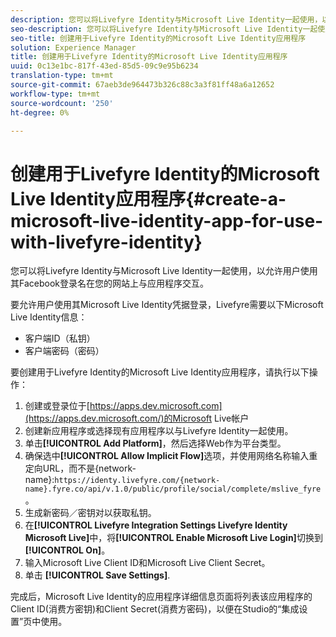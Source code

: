 ```yaml
---
description: 您可以将Livefyre Identity与Microsoft Live Identity一起使用，以允许用户使用其Facebook登录名在您的网站上与应用程序交互。
seo-description: 您可以将Livefyre Identity与Microsoft Live Identity一起使用，以允许用户使用其Facebook登录名在您的网站上与应用程序交互。
seo-title: 创建用于Livefyre Identity的Microsoft Live Identity应用程序
solution: Experience Manager
title: 创建用于Livefyre Identity的Microsoft Live Identity应用程序
uuid: 0c13e1bc-817f-43ed-85d5-09c9e95b6234
translation-type: tm+mt
source-git-commit: 67aeb3de964473b326c88c3a3f81ff48a6a12652
workflow-type: tm+mt
source-wordcount: '250'
ht-degree: 0%

---
```



# 创建用于Livefyre Identity的Microsoft Live Identity应用程序{#create-a-microsoft-live-identity-app-for-use-with-livefyre-identity}

您可以将Livefyre Identity与Microsoft Live Identity一起使用，以允许用户使用其Facebook登录名在您的网站上与应用程序交互。

要允许用户使用其Microsoft Live Identity凭据登录，Livefyre需要以下Microsoft Live Identity信息：

* 客户端ID（私钥）
* 客户端密码（密码）

要创建用于Livefyre Identity的Microsoft Live Identity应用程序，请执行以下操作：

1. 创建或登录位于[https://apps.dev.microsoft.com](https://apps.dev.microsoft.com/)的Microsoft Live帐户
1. 创建新应用程序或选择现有应用程序以与Livefyre Identity一起使用。
1. 单击&#x200B;**[!UICONTROL Add Platform]**，然后选择Web作为平台类型。
1. 确保选中&#x200B;**[!UICONTROL Allow Implicit Flow]**&#x200B;选项，并使用网络名称输入重定向URL，而不是{network-name}:`https://identy.livefyre.com/{network-name}.fyre.co/api/v.1.0/public/profile/social/complete/mslive_fyre`。
1. 生成新密码／密钥对以获取私钥。
1. 在&#x200B;**[!UICONTROL Livefyre Integration Settings Livefyre Identity Microsoft Live]**&#x200B;中，将&#x200B;**[!UICONTROL Enable Microsoft Live Login]**&#x200B;切换到&#x200B;**[!UICONTROL On]**。
1. 输入Microsoft Live Client ID和Microsoft Live Client Secret。
1. 单击 **[!UICONTROL Save Settings]**.

完成后，Microsoft Live Identity的应用程序详细信息页面将列表该应用程序的Client ID(消费方密钥)和Client Secret(消费方密码)，以便在Studio的“集成设置”页中使用。
